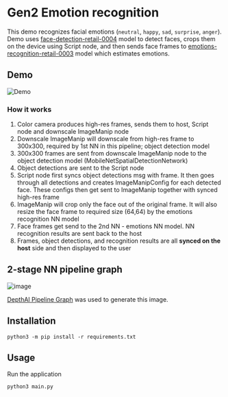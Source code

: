 # Gen2 Emotion recognition

This demo recognizes facial emotions (`neutral`, `happy`, `sad`, `surprise`, `anger`). Demo uses [face-detection-retail-0004](https://docs.openvino.ai/2021.4/omz_models_model_face_detection_retail_0004.html) model to detect faces, crops them on the device using Script node, and then sends face frames to [emotions-recognition-retail-0003](https://docs.openvino.ai/2021.4/omz_models_model_emotions_recognition_retail_0003.html) model which estimates emotions.

## Demo

![Demo](https://user-images.githubusercontent.com/18037362/159129815-f41b2863-67c4-4e6c-a1b5-54a78cc6b8a8.png)

### How it works

1. Color camera produces high-res frames, sends them to host, Script node and downscale ImageManip node
1. Downscale ImageManip will downscale from high-res frame to 300x300, required by 1st NN in this pipeline; object detection model
1. 300x300 frames are sent from downscale ImageManip node to the object detection model (MobileNetSpatialDetectionNetwork)
1. Object detections are sent to the Script node
1. Script node first syncs object detections msg with frame. It then goes through all detections and creates ImageManipConfig for each detected face. These configs then get sent to ImageManip together with synced high-res frame
1. ImageManip will crop only the face out of the original frame. It will also resize the face frame to required size (64,64) by the emotions recognition NN model
1. Face frames get send to the 2nd NN - emotions NN model. NN recognition results are sent back to the host
1. Frames, object detections, and recognition results are all **synced on the host** side and then displayed to the user

## 2-stage NN pipeline graph

![image](https://user-images.githubusercontent.com/18037362/179375207-1ccf27a6-59bb-4a42-8cae-d8908c4ed51a.png)

[DepthAI Pipeline Graph](https://github.com/geaxgx/depthai_pipeline_graph#depthai-pipeline-graph-experimental) was used to generate this image.

## Installation

```
python3 -m pip install -r requirements.txt
```

## Usage

Run the application

```
python3 main.py
```
